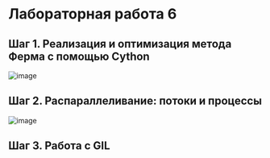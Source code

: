 # Лабораторная работа 6

## Шаг 1. Реализация и оптимизация метода Ферма с помощью Cython

![image](https://github.com/user-attachments/assets/e022202f-bc15-48a4-ac86-3c49215fd89a)

## Шаг 2. Распараллеливание: потоки и процессы
![image](https://github.com/user-attachments/assets/8230bf1b-9071-44e5-8d9c-52067a39042e)


## Шаг 3. Работа с GIL
